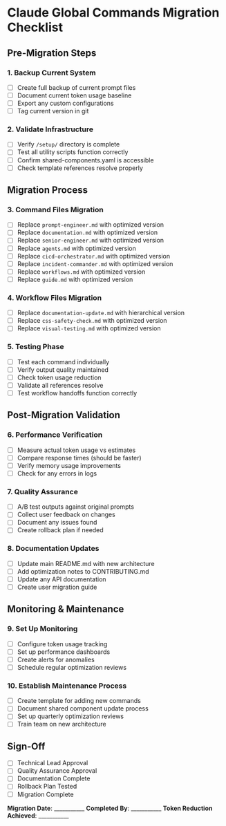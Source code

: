 # Claude Global Commands Migration Checklist

## Pre-Migration Steps

### 1. Backup Current System
- [ ] Create full backup of current prompt files
- [ ] Document current token usage baseline
- [ ] Export any custom configurations
- [ ] Tag current version in git

### 2. Validate Infrastructure
- [ ] Verify `/setup/` directory is complete
- [ ] Test all utility scripts function correctly
- [ ] Confirm shared-components.yaml is accessible
- [ ] Check template references resolve properly

## Migration Process

### 3. Command Files Migration
- [ ] Replace `prompt-engineer.md` with optimized version
- [ ] Replace `documentation.md` with optimized version
- [ ] Replace `senior-engineer.md` with optimized version
- [ ] Replace `agents.md` with optimized version
- [ ] Replace `cicd-orchestrator.md` with optimized version
- [ ] Replace `incident-commander.md` with optimized version
- [ ] Replace `workflows.md` with optimized version
- [ ] Replace `guide.md` with optimized version

### 4. Workflow Files Migration
- [ ] Replace `documentation-update.md` with hierarchical version
- [ ] Replace `css-safety-check.md` with optimized version
- [ ] Replace `visual-testing.md` with optimized version

### 5. Testing Phase
- [ ] Test each command individually
- [ ] Verify output quality maintained
- [ ] Check token usage reduction
- [ ] Validate all references resolve
- [ ] Test workflow handoffs function correctly

## Post-Migration Validation

### 6. Performance Verification
- [ ] Measure actual token usage vs estimates
- [ ] Compare response times (should be faster)
- [ ] Verify memory usage improvements
- [ ] Check for any errors in logs

### 7. Quality Assurance
- [ ] A/B test outputs against original prompts
- [ ] Collect user feedback on changes
- [ ] Document any issues found
- [ ] Create rollback plan if needed

### 8. Documentation Updates
- [ ] Update main README.md with new architecture
- [ ] Add optimization notes to CONTRIBUTING.md
- [ ] Update any API documentation
- [ ] Create user migration guide

## Monitoring & Maintenance

### 9. Set Up Monitoring
- [ ] Configure token usage tracking
- [ ] Set up performance dashboards
- [ ] Create alerts for anomalies
- [ ] Schedule regular optimization reviews

### 10. Establish Maintenance Process
- [ ] Create template for adding new commands
- [ ] Document shared component update process
- [ ] Set up quarterly optimization reviews
- [ ] Train team on new architecture

## Sign-Off

- [ ] Technical Lead Approval
- [ ] Quality Assurance Approval
- [ ] Documentation Complete
- [ ] Rollback Plan Tested
- [ ] Migration Complete

**Migration Date**: ___________
**Completed By**: ___________
**Token Reduction Achieved**: ___________